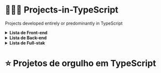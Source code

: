 # 👨🏾‍💻  Projects-in-TypeScript
Projects developed entirely or predominantly in TypeScript


<details>
 <summary><strong> Lista de Front-end </strong></summary><br />
</details>

<details>
 <summary><strong> Lista de Back-end </strong></summary><br />
  <ul>
  <li><a href="https://github.com/Yuut-Reis/Logical-World">Logical-Word</a></li>
 </ul>
</details>

<details>
 <summary><strong> Lista de Full-stak </strong></summary><br />
</details>


# ⭐ Projetos de orgulho em TypeScript
